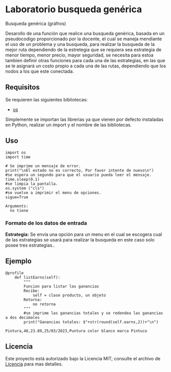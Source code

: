 # Laboratorio busqueda genérica
Busqueda genérica (gráfros)

Desarollo de una función que realice una busqueda genérica, basada en un pseudocodigo proporcionado por la docente, el cual se maneja mendiante el uso de un problema y una busqueda, para realizar la busqueda de la mejor ruta dependiendo de la estretegia que se requiera sea estrategia de menor tiempo, menor precio, mayor seguridad, se necesita para estoa tambien definir otras funciones para cada una de las estrategias, en las que se le asignará un costo propio a cada una de las rutas, dependiendo que los nodos a los que este conectada.


## Requisitos

Se requieren las siguientes bibliotecas:

* [os](https://docs.python.org/es/3.10/library/os.html)

Simplemente se importan las librerias ya que vienen por defecto instaladas en Python, realizar un import y el nombre de las bibliotecas.

## Uso

```
import os
import time

# Se imprime un mensaje de error.
print("\nEl estado no es correcto, Por favor intente de nuevo\n")
#se espera un segundo para que el usuario pueda leer el mensaje.
time.sleep(0.1)
#se limpia la pantalla.
os.system ("cls")
#se vuelve a imprimir el menu de opciones.
sigue=True

Arguments:
  no tiene
```

### Formato de los datos de entrada

**Estrategia:** Se envía una opción para un menu en el cual se escogera cual de las estrategias se usará para realizar la busqueda en este caso solo posee tres estrategias..


## Ejemplo

```
@profile
    def listEarns(self):
        """
        Funcion para listar las ganancias
        Recibe:
            self = clase producto, un objeto
        Retorna:
            no retorna
        """
        #se imprime las ganancias totales y se redondea las ganancias a dos decimales
        print("Ganancias totales: $"+str(round(self.earns,2))+"\n")
```

```
Pintura,40,23.89,25/03/2023,Puntura color blanco marca Pintuco
```

## Licencia

Este proyecto está autorizado bajo la Licencia MIT; consulte el archivo de [Licencia](Licencia) para mas detalles.
